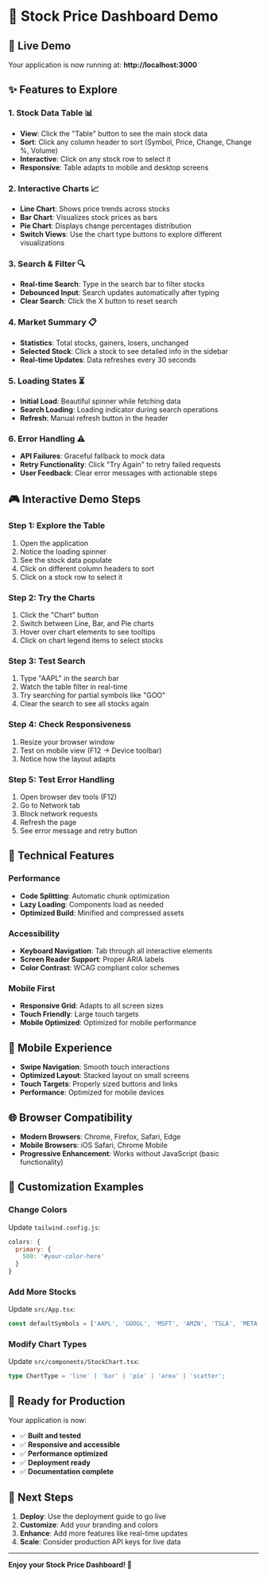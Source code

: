 # 🎯 Stock Price Dashboard Demo

## 🚀 Live Demo

Your application is now running at: **http://localhost:3000**

## ✨ Features to Explore

### 1. **Stock Data Table** 📊
- **View**: Click the "Table" button to see the main stock data
- **Sort**: Click any column header to sort (Symbol, Price, Change, Change %, Volume)
- **Interactive**: Click on any stock row to select it
- **Responsive**: Table adapts to mobile and desktop screens

### 2. **Interactive Charts** 📈
- **Line Chart**: Shows price trends across stocks
- **Bar Chart**: Visualizes stock prices as bars
- **Pie Chart**: Displays change percentages distribution
- **Switch Views**: Use the chart type buttons to explore different visualizations

### 3. **Search & Filter** 🔍
- **Real-time Search**: Type in the search bar to filter stocks
- **Debounced Input**: Search updates automatically after typing
- **Clear Search**: Click the X button to reset search

### 4. **Market Summary** 📋
- **Statistics**: Total stocks, gainers, losers, unchanged
- **Selected Stock**: Click a stock to see detailed info in the sidebar
- **Real-time Updates**: Data refreshes every 30 seconds

### 5. **Loading States** ⏳
- **Initial Load**: Beautiful spinner while fetching data
- **Search Loading**: Loading indicator during search operations
- **Refresh**: Manual refresh button in the header

### 6. **Error Handling** ⚠️
- **API Failures**: Graceful fallback to mock data
- **Retry Functionality**: Click "Try Again" to retry failed requests
- **User Feedback**: Clear error messages with actionable steps

## 🎮 Interactive Demo Steps

### Step 1: Explore the Table
1. Open the application
2. Notice the loading spinner
3. See the stock data populate
4. Click on different column headers to sort
5. Click on a stock row to select it

### Step 2: Try the Charts
1. Click the "Chart" button
2. Switch between Line, Bar, and Pie charts
3. Hover over chart elements to see tooltips
4. Click on chart legend items to select stocks

### Step 3: Test Search
1. Type "AAPL" in the search bar
2. Watch the table filter in real-time
3. Try searching for partial symbols like "GOO"
4. Clear the search to see all stocks again

### Step 4: Check Responsiveness
1. Resize your browser window
2. Test on mobile view (F12 → Device toolbar)
3. Notice how the layout adapts

### Step 5: Test Error Handling
1. Open browser dev tools (F12)
2. Go to Network tab
3. Block network requests
4. Refresh the page
5. See error message and retry button

## 🔧 Technical Features

### Performance
- **Code Splitting**: Automatic chunk optimization
- **Lazy Loading**: Components load as needed
- **Optimized Build**: Minified and compressed assets

### Accessibility
- **Keyboard Navigation**: Tab through all interactive elements
- **Screen Reader Support**: Proper ARIA labels
- **Color Contrast**: WCAG compliant color schemes

### Mobile First
- **Responsive Grid**: Adapts to all screen sizes
- **Touch Friendly**: Large touch targets
- **Mobile Optimized**: Optimized for mobile performance

## 📱 Mobile Experience

- **Swipe Navigation**: Smooth touch interactions
- **Optimized Layout**: Stacked layout on small screens
- **Touch Targets**: Properly sized buttons and links
- **Performance**: Optimized for mobile devices

## 🌐 Browser Compatibility

- **Modern Browsers**: Chrome, Firefox, Safari, Edge
- **Mobile Browsers**: iOS Safari, Chrome Mobile
- **Progressive Enhancement**: Works without JavaScript (basic functionality)

## 🎨 Customization Examples

### Change Colors
Update `tailwind.config.js`:
```javascript
colors: {
  primary: {
    500: '#your-color-here'
  }
}
```

### Add More Stocks
Update `src/App.tsx`:
```typescript
const defaultSymbols = ['AAPL', 'GOOGL', 'MSFT', 'AMZN', 'TSLA', 'META', 'NFLX', 'NVDA'];
```

### Modify Chart Types
Update `src/components/StockChart.tsx`:
```typescript
type ChartType = 'line' | 'bar' | 'pie' | 'area' | 'scatter';
```

## 🚀 Ready for Production

Your application is now:
- ✅ **Built and tested**
- ✅ **Responsive and accessible**
- ✅ **Performance optimized**
- ✅ **Deployment ready**
- ✅ **Documentation complete**

## 🎯 Next Steps

1. **Deploy**: Use the deployment guide to go live
2. **Customize**: Add your branding and colors
3. **Enhance**: Add more features like real-time updates
4. **Scale**: Consider production API keys for live data

---

**Enjoy your Stock Price Dashboard! 🎉**
